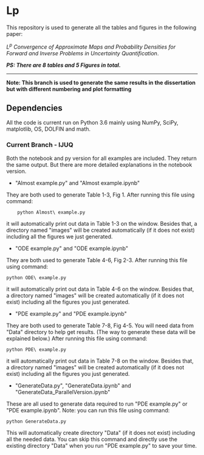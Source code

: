 # Lp

This repository is used to generate all the tables and figures in the following paper:

*$L^p$ Convergence of Approximate Maps and Probability Densities for Forward and Inverse Problems in Uncertainty Quantification*.


***PS: There are 8 tables and 5 Figures in total.***

----
**Note: This branch is used to generate the same results in the dissertation but with different numbering and plot formatting**


## Dependencies
All the code is current run on Python 3.6 mainly using NumPy, SciPy, matplotlib, OS, DOLFIN and math.


### Current Branch - IJUQ

Both the notebook and py version for all examples are included. They return the same output. But there are more detailed explanations in the notebook version.

- "Almost example.py" and "Almost example.ipynb" 

They are both used to generate Table 1-3, Fig 1. After running this file using command:
    
        python Almost\ example.py

it will automatically print out data in Table 1-3 on the window. Besides that, a directory named "images" will be created automatically (if it does not exist) including all the figures we just generated.


- "ODE example.py" and "ODE example.ipynb"

They are both used to generate Table 4-6, Fig 2-3. After running this file using command:
    
    python ODE\ example.py

it will automatically print out data in Table 4-6 on the window. Besides that, a directory named "images" will be created automatically (if it does not exist) including all the figures you just generated.


- "PDE example.py" and "PDE example.ipynb"

They are both used to generate Table 7-8, Fig 4-5. You will need data from "Data" directory to help get results. (The way to generate these data will be explained below.) After running this file using command:
    
    python PDE\ example.py

it will automatically print out data in Table 7-8 on the window. Besides that, a directory named "images" will be created automatically (if it does not exist) including all the figures you just generated.


- "GenerateData.py", "GenerateData.ipynb" and "GenerateData_ParallelVersion.ipynb"

These are all used to generate data required to run "PDE example.py" or "PDE example.ipynb". Note: you can run this file using command:

    python GenerateData.py
    
This will automatically create directory "Data" (if it does not exist) including all the needed data. You can skip this command and directly use the existing directory "Data" when you run "PDE example.py" to save your time.

